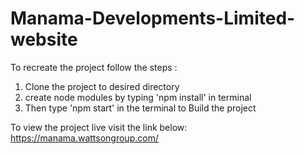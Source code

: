 # Manama-Developments-Limited-website
To recreate the project follow the steps :
1. Clone the project to desired directory
2. create node modules by typing 'npm install' in terminal
3. Then type 'npm start' in the terminal to Build the project 

To view the project live visit the link below:
https://manama.wattsongroup.com/

